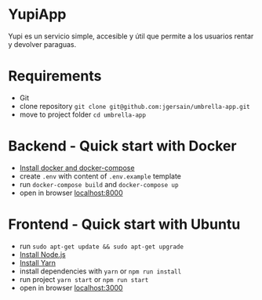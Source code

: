 # YupiApp

Yupi es un servicio simple, accesible y útil que permite a los usuarios rentar y devolver paraguas.

# Requirements

- Git
- clone repository `git clone git@github.com:jgersain/umbrella-app.git`
- move to project folder `cd umbrella-app`

# Backend - Quick start with Docker

- [Install docker and docker-compose](https://docs.docker.com/install/linux/docker-ce/ubuntu/)
- create `.env` with content of `.env.example` template 
- run `docker-compose build` and `docker-compose up` 
- open in browser [localhost:8000](http://localhost:8000)

# Frontend - Quick start with Ubuntu

- run `sudo apt-get update && sudo apt-get upgrade`
- [Install Node.js](https://github.com/nodesource/distributions/blob/master/README.md)
- [Install Yarn](https://yarnpkg.com/lang/en/docs/install/#debian-stable)
- install dependencies with `yarn` or `npm run install`
- run project `yarn start` or `npm run start`
- open in browser [localhost:3000](http://localhost:3000)